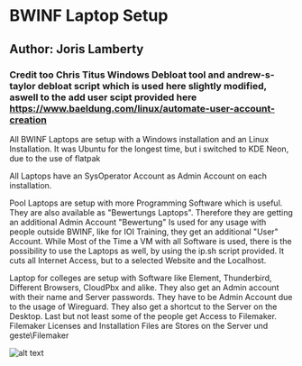 # BWINF Laptop Setup

## Author: Joris Lamberty

### Credit too Chris Titus Windows Debloat tool and andrew-s-taylor debloat script which is used here slightly modified, aswell to the add user scipt provided here https://www.baeldung.com/linux/automate-user-account-creation

All BWINF Laptops are setup with a Windows installation and an Linux Installation. It was Ubuntu for the longest time, but i switched to KDE Neon, due to the use of flatpak

All Laptops have an SysOperator Account as Admin Account on each installation.

Pool Laptops are setup with more Programming Software which is useful. They are also available as "Bewertungs Laptops". Therefore they are getting an additional Admin Account "Bewertung"
Is used for any usage with people outside BWINF, like for IOI Training, they get an additional "User" Account.
While Most of the Time a VM with all Software is used, there is the possibility to use the Laptops as well, by using the ip.sh script provided. It cuts all Internet Access, but to a selected Website and the Localhost.

Laptop for colleges are setup with Software like Element, Thunderbird, Different Browsers, CloudPbx and alike.
They also get an Admin account with their name and Server passwords. They have to be Admin Account due to the usage of Wireguard.
They also get a shortcut to the Server on the Desktop. Last but not least some of the people get Access to Filemaker. Filemaker Licenses and Installation Files are Stores on the Server und geste\\Filemaker

![alt text](https://maxleiter.com/blog/node-tooling/unix-poster.jpg)
